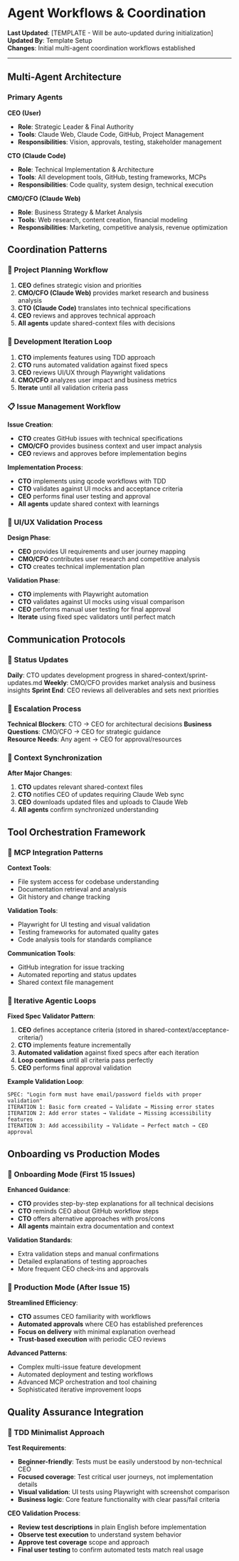 # Agent Workflows & Coordination

**Last Updated**: [TEMPLATE - Will be auto-updated during initialization]  
**Updated By**: Template Setup  
**Changes**: Initial multi-agent coordination workflows established

---

## Multi-Agent Architecture

### Primary Agents

**CEO (User)**
- **Role**: Strategic Leader & Final Authority
- **Tools**: Claude Web, Claude Code, GitHub, Project Management
- **Responsibilities**: Vision, approvals, testing, stakeholder management

**CTO (Claude Code)**  
- **Role**: Technical Implementation & Architecture
- **Tools**: All development tools, GitHub, testing frameworks, MCPs
- **Responsibilities**: Code quality, system design, technical execution

**CMO/CFO (Claude Web)**
- **Role**: Business Strategy & Market Analysis  
- **Tools**: Web research, content creation, financial modeling
- **Responsibilities**: Marketing, competitive analysis, revenue optimization

## Coordination Patterns

### 🎯 Project Planning Workflow

1. **CEO** defines strategic vision and priorities
2. **CMO/CFO (Claude Web)** provides market research and business analysis
3. **CTO (Claude Code)** translates into technical specifications
4. **CEO** reviews and approves technical approach
5. **All agents** update shared-context files with decisions

### 🔄 Development Iteration Loop

1. **CTO** implements features using TDD approach
2. **CTO** runs automated validation against fixed specs
3. **CEO** reviews UI/UX through Playwright validations
4. **CMO/CFO** analyzes user impact and business metrics
5. **Iterate** until all validation criteria pass

### 📋 Issue Management Workflow

**Issue Creation**:
- **CTO** creates GitHub issues with technical specifications
- **CMO/CFO** provides business context and user impact analysis
- **CEO** reviews and approves before implementation begins

**Implementation Process**:
- **CTO** implements using qcode workflows with TDD
- **CTO** validates against UI mocks and acceptance criteria
- **CEO** performs final user testing and approval
- **All agents** update shared context with learnings

### 🎨 UI/UX Validation Process

**Design Phase**:
- **CEO** provides UI requirements and user journey mapping
- **CMO/CFO** contributes user research and competitive analysis  
- **CTO** creates technical implementation plan

**Validation Phase**:
- **CTO** implements with Playwright automation
- **CTO** validates against UI mocks using visual comparison
- **CEO** performs manual user testing for final approval
- **Iterate** using fixed spec validators until perfect match

## Communication Protocols

### 📢 Status Updates

**Daily**: CTO updates development progress in shared-context/sprint-updates.md
**Weekly**: CMO/CFO provides market analysis and business insights
**Sprint End**: CEO reviews all deliverables and sets next priorities

### 🚨 Escalation Process

**Technical Blockers**: CTO → CEO for architectural decisions
**Business Questions**: CMO/CFO → CEO for strategic guidance  
**Resource Needs**: Any agent → CEO for approval/resources

### 🔄 Context Synchronization

**After Major Changes**:
1. **CTO** updates relevant shared-context files
2. **CTO** notifies CEO of updates requiring Claude Web sync
3. **CEO** downloads updated files and uploads to Claude Web
4. **All agents** confirm synchronized understanding

## Tool Orchestration Framework

### 🔧 MCP Integration Patterns

**Context Tools**:
- File system access for codebase understanding
- Documentation retrieval and analysis
- Git history and change tracking

**Validation Tools**:
- Playwright for UI testing and visual validation
- Testing frameworks for automated quality gates
- Code analysis tools for standards compliance

**Communication Tools**:
- GitHub integration for issue tracking
- Automated reporting and status updates
- Shared context file management

### 🎯 Iterative Agentic Loops

**Fixed Spec Validator Pattern**:
1. **CEO** defines acceptance criteria (stored in shared-context/acceptance-criteria/)
2. **CTO** implements feature incrementally
3. **Automated validation** against fixed specs after each iteration
4. **Loop continues** until all criteria pass perfectly
5. **CEO** performs final approval validation

**Example Validation Loop**:
```
SPEC: "Login form must have email/password fields with proper validation"
ITERATION 1: Basic form created → Validate → Missing error states
ITERATION 2: Add error states → Validate → Missing accessibility features  
ITERATION 3: Add accessibility → Validate → Perfect match → CEO approval
```

## Onboarding vs Production Modes

### 🌱 Onboarding Mode (First 15 Issues)

**Enhanced Guidance**:
- **CTO** provides step-by-step explanations for all technical decisions
- **CTO** reminds CEO about GitHub workflow steps
- **CTO** offers alternative approaches with pros/cons
- **All agents** maintain extra documentation and context

**Validation Standards**:
- Extra validation steps and manual confirmations
- Detailed explanations of testing approaches
- More frequent CEO check-ins and approvals

### 🚀 Production Mode (After Issue 15)

**Streamlined Efficiency**:
- **CTO** assumes CEO familiarity with workflows
- **Automated approvals** where CEO has established preferences
- **Focus on delivery** with minimal explanation overhead
- **Trust-based execution** with periodic CEO reviews

**Advanced Patterns**:
- Complex multi-issue feature development
- Automated deployment and testing workflows  
- Advanced MCP orchestration and tool chaining
- Sophisticated iterative improvement loops

## Quality Assurance Integration

### 🧪 TDD Minimalist Approach

**Test Requirements**:
- **Beginner-friendly**: Tests must be easily understood by non-technical CEO
- **Focused coverage**: Test critical user journeys, not implementation details
- **Visual validation**: UI tests using Playwright with screenshot comparison
- **Business logic**: Core feature functionality with clear pass/fail criteria

**CEO Validation Process**:
- **Review test descriptions** in plain English before implementation
- **Observe test execution** to understand system behavior
- **Approve test coverage** scope and approach
- **Final user testing** to confirm automated tests match real usage